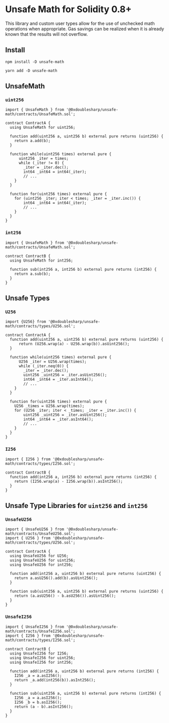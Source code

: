# Unsafe Math for Solidity 0.8+

This library and custom user types allow for the use of unchecked math operations when appropriate. 
Gas savings can be realized when it is already known that the results will not overflow.

## Install

```shell
npm install -D unsafe-math
```

```shell
yarn add -D unsafe-math
```

## UnsafeMath

### `uint256`

```solidity
import { UnsafeMath } from '@0xdoublesharp/unsafe-math/contracts/UnsafeMath.sol';

contract ContractA {
  using UnsafeMath for uint256;

  function add(uint256 a, uint256 b) external pure returns (uint256) {
    return a.add(b);
  }

  function while(uint256 times) external pure {
      uint256 _iter = times;
      while (_iter != 0) {
        _iter = _iter.dec();
        int64 _int64 = int64(_iter);
        // ...
    }
  }

  function for(uint256 times) external pure {
    for (uint256 _iter; iter < times; _iter = _iter.inc()) {
        int64 _int64 = int64(_iter);
        // ...
    }
  }
}
```

### `int256`

```solidity
import { UnsafeMath } from '@0xdoublesharp/unsafe-math/contracts/UnsafeMath.sol';

contract ContractB {
  using UnsafeMath for int256;

  function sub(int256 a, int256 b) external pure returns (int256) {
    return a.sub(b);
  }
}
```

## Unsafe Types

### `U256`

```solidity
import {U256} from '@0xdoublesharp/unsafe-math/contracts/types/U256.sol';

contract ContractA {
  function add(uint256 a, uint256 b) external pure returns (uint256) {
      return (U256.wrap(a) - U256.wrap(b)).asUint256();
  }

  function while(uint256 times) external pure {
      U256 _iter = U256.wrap(times);
      while (_iter.neq(0)) {
        _iter = _iter.dec();
        uint256 _uint256 = _iter.asUint256();
        int64 _int64 = _iter.asInt64();
        // ...
    }
  }

  function for(uint256 times) external pure {
    U256 _times = U256.wrap(times);
    for (U256 _iter; iter < _times; _iter = _iter.inc()) {
        uint256 _uint256 = _iter.asUint256();
        int64 _int64 = _iter.asInt64();
        // ...
    }
  }
}
```

### `I256`

```solidity
import { I256 } from '@0xdoublesharp/unsafe-math/contracts/types/I256.sol';

contract ContractB {
  function add(int256 a, int256 b) external pure returns (int256) {
    return (I256.wrap(a) - I256.wrap(b)).asInt256();
  }
}
```

## Unsafe Type Libraries for `uint256` and `int256`

### `UnsafeU256`

```solidity
import { UnsafeU256 } from '@0xdoublesharp/unsafe-math/contracts/UnsafeU256.sol';
import { U256 } from '@0xdoublesharp/unsafe-math/contracts/types/U256.sol';

contract ContractA {
  using UnsafeU256 for U256;
  using UnsafeU256 for uint256;
  using UnsafeU256 for int256;

  function add(int256 a, uint256 b) external pure returns (uint256) {
    return a.asU256().add(b).asUint256();
  }

  function sub(uint256 a, uint256 b) external pure returns (uint256) {
    return (a.asU256() - b.asU256()).asUint256();
  }
}
```

### `UnsafeI256`

```solidity
import { UnsafeI256 } from '@0xdoublesharp/unsafe-math/contracts/UnsafeI256.sol';
import { I256 } from '@0xdoublesharp/unsafe-math/contracts/types/I256.sol';

contract ContractB {
  using UnsafeI256 for I256;
  using UnsafeI256 for uint256;
  using UnsafeI256 for int256;

  function add(int256 a, uint256 b) external pure returns (int256) {
    I256 _a = a.asI256();
    return _a.add(int256(b)).asInt256();
  }

  function sub(uint256 a, uint256 b) external pure returns (int256) {
    I256 _a = a.asI256();
    I256 _b = b.asI256();
    return (a - b).asInt256();
  }
}
```
